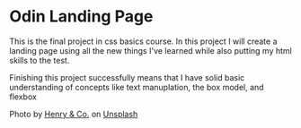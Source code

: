 # Odin Landing Page 

This is the final project in css basics course. In this project I will create a landing page using all the new things I've learned while also putting my html skills to the test.

Finishing this project successfully means that I have solid basic understanding of concepts like text manuplation, the box model, and flexbox


Photo by <a href="https://unsplash.com/@hngstrm?utm_content=creditCopyText&utm_medium=referral&utm_source=unsplash">Henry & Co.</a> on <a href="https://unsplash.com/photos/white-concrete-building-XVwbqy5YFXo?utm_content=creditCopyText&utm_medium=referral&utm_source=unsplash">Unsplash</a>
  